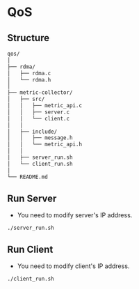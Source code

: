 # QoS
## Structure
```markdown
qos/
│
├── rdma/
│   ├── rdma.c
│   └── rdma.h
│
├── metric-collector/
│   ├── src/
│   │   ├── metric_api.c
│   │   ├── server.c
│   │   └── client.c
│   │
│   ├── include/
│   │   ├── message.h
│   │   └── metric_api.h
│   │
│   ├── server_run.sh
│   └── client_run.sh
│
└── README.md
```
## Run Server
- You need to modify server's IP address.
```
./server_run.sh
```
## Run Client
- You need to modify client's IP address.
```
./client_run.sh
```
